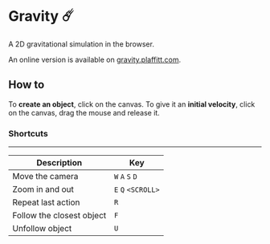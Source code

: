 # Gravity ☄️

A 2D gravitational simulation in the browser.

An online version is available on [gravity.plaffitt.com](https://gravity.plaffitt.com).

## How to

To **create an object**, click on the canvas. To give it an **initial velocity**, click on the canvas, drag the mouse and release it.

### Shortcuts

------------------------------------------------
Description                 | Key
----------------------------|-------------------
Move the camera             | `W` `A` `S` `D`
Zoom in and out             | `E` `Q` `<SCROLL>`
Repeat last action          | `R`
Follow the closest object   | `F`
Unfollow object             | `U`
